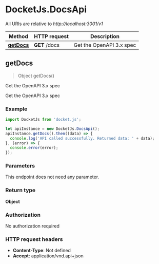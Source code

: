 # DocketJs.DocsApi

All URIs are relative to *http://localhost:3001/v1*

Method | HTTP request | Description
------------- | ------------- | -------------
[**getDocs**](DocsApi.md#getDocs) | **GET** /docs | Get the OpenAPI 3.x spec



## getDocs

> Object getDocs()

Get the OpenAPI 3.x spec

Get the OpenAPI 3.x spec

### Example

```javascript
import DocketJs from 'docket.js';

let apiInstance = new DocketJs.DocsApi();
apiInstance.getDocs().then((data) => {
  console.log('API called successfully. Returned data: ' + data);
}, (error) => {
  console.error(error);
});

```

### Parameters

This endpoint does not need any parameter.

### Return type

**Object**

### Authorization

No authorization required

### HTTP request headers

- **Content-Type**: Not defined
- **Accept**: application/vnd.api+json


